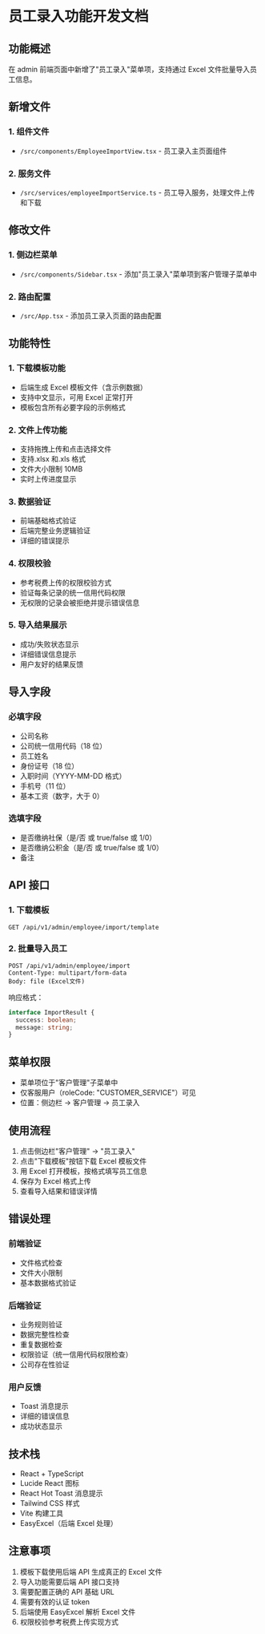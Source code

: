 # 员工录入功能开发文档

## 功能概述

在 admin 前端页面中新增了"员工录入"菜单项，支持通过 Excel 文件批量导入员工信息。

## 新增文件

### 1. 组件文件

- `/src/components/EmployeeImportView.tsx` - 员工录入主页面组件

### 2. 服务文件

- `/src/services/employeeImportService.ts` - 员工导入服务，处理文件上传和下载

## 修改文件

### 1. 侧边栏菜单

- `/src/components/Sidebar.tsx` - 添加"员工录入"菜单项到客户管理子菜单中

### 2. 路由配置

- `/src/App.tsx` - 添加员工录入页面的路由配置

## 功能特性

### 1. 下载模板功能

- 后端生成 Excel 模板文件（含示例数据）
- 支持中文显示，可用 Excel 正常打开
- 模板包含所有必要字段的示例格式

### 2. 文件上传功能

- 支持拖拽上传和点击选择文件
- 支持.xlsx 和.xls 格式
- 文件大小限制 10MB
- 实时上传进度显示

### 3. 数据验证

- 前端基础格式验证
- 后端完整业务逻辑验证
- 详细的错误提示

### 4. 权限校验

- 参考税费上传的权限校验方式
- 验证每条记录的统一信用代码权限
- 无权限的记录会被拒绝并提示错误信息

### 5. 导入结果展示

- 成功/失败状态显示
- 详细错误信息提示
- 用户友好的结果反馈

## 导入字段

### 必填字段

- 公司名称
- 公司统一信用代码（18 位）
- 员工姓名
- 身份证号（18 位）
- 入职时间（YYYY-MM-DD 格式）
- 手机号（11 位）
- 基本工资（数字，大于 0）

### 选填字段

- 是否缴纳社保（是/否 或 true/false 或 1/0）
- 是否缴纳公积金（是/否 或 true/false 或 1/0）
- 备注

## API 接口

### 1. 下载模板

```
GET /api/v1/admin/employee/import/template
```

### 2. 批量导入员工

```
POST /api/v1/admin/employee/import
Content-Type: multipart/form-data
Body: file (Excel文件)
```

响应格式：

```typescript
interface ImportResult {
  success: boolean;
  message: string;
}
```

## 菜单权限

- 菜单项位于"客户管理"子菜单中
- 仅客服用户（roleCode: "CUSTOMER_SERVICE"）可见
- 位置：侧边栏 -> 客户管理 -> 员工录入

## 使用流程

1. 点击侧边栏"客户管理" -> "员工录入"
2. 点击"下载模板"按钮下载 Excel 模板文件
3. 用 Excel 打开模板，按格式填写员工信息
4. 保存为 Excel 格式上传
5. 查看导入结果和错误详情

## 错误处理

### 前端验证

- 文件格式检查
- 文件大小限制
- 基本数据格式验证

### 后端验证

- 业务规则验证
- 数据完整性检查
- 重复数据检查
- 权限验证（统一信用代码权限检查）
- 公司存在性验证

### 用户反馈

- Toast 消息提示
- 详细的错误信息
- 成功状态显示

## 技术栈

- React + TypeScript
- Lucide React 图标
- React Hot Toast 消息提示
- Tailwind CSS 样式
- Vite 构建工具
- EasyExcel（后端 Excel 处理）

## 注意事项

1. 模板下载使用后端 API 生成真正的 Excel 文件
2. 导入功能需要后端 API 接口支持
3. 需要配置正确的 API 基础 URL
4. 需要有效的认证 token
5. 后端使用 EasyExcel 解析 Excel 文件
6. 权限校验参考税费上传实现方式
